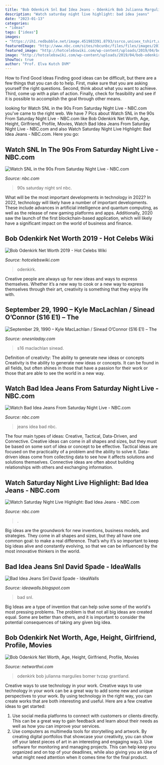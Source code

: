 ```yaml
---
title: "Bob Odenkirk Snl Bad Idea Jeans - Odenkirk Bob Julianna Margulies Bomer Tvzap Grantland"
description: "Watch saturday night live highlight: bad idea jeans"
date: "2023-01-13"
categories:
- "ideas"
tags: ["ideas"]
images:
- "https://ih1.redbubble.net/image.451983391.8793/ssrco,unisex_tshirt,womens,fafafa:ca443f4786,front,square_product,x600-bg,f8f8f8.u3.jpg"
featuredImage: "http://www.nbc.com/sites/nbcunbc/files/files/images/2014/11/06/a2def76a0303ada95a749436763b18c0_3d3be148ecdd2600d796178619c39456.jpg"
featured_image: "http://hotcelebswiki.com/wp-content/uploads/2019/04/bob-odenkirk-picture-7.jpeg"
image: "http://hotcelebswiki.com/wp-content/uploads/2019/04/bob-odenkirk-picture-7.jpeg"
ShowToc: true
author: "Prof. Elva Kutch DVM"
---
```



How to Find Good Ideas
Finding good ideas can be difficult, but there are a few things that you can do to help. First, make sure that you are asking yourself the right questions. Second, think about what you want to achieve. Third, come up with a plan of action. Finally, check for feasibility and see if it is possible to accomplish the goal through other means.

	

		
looking for Watch SNL in the 90s From Saturday Night Live - NBC.com you've came to the right web. We have 7 Pics about Watch SNL in the 90s From Saturday Night Live - NBC.com like Bob Odenkirk Net Worth, Age, Height, Girlfriend, Profile, Movies, Watch Bad Idea Jeans From Saturday Night Live - NBC.com and also Watch Saturday Night Live Highlight: Bad Idea Jeans - NBC.com. Here you go:
		
    
## Watch SNL In The 90s From Saturday Night Live - NBC.com

<img loading=lazy src="http://www.nbc.com/sites/nbcunbc/files/files/images/2015/5/04/140208_2723699_The_90s_anvver_1.jpg" onerror="this.onerror=null;this.src='https://tse2.mm.bing.net/th?id=OIP.Y5nI1X-BjutJsADEan6gBwHaEK&amp;pid=15.1';" alt="Watch SNL in the 90s From Saturday Night Live - NBC.com">

_Source: nbc.com_

>90s saturday night snl nbc. 

	

What will be the most important developments in technology in 2022?
In 2022, technology will likely have a number of important developments. These include advances in artificial intelligence and quantum computing, as well as the release of new gaming platforms and apps. Additionally, 2020 saw the launch of the first blockchain-based application, which will likely have a significant impact on the world of business and finance.

    
## Bob Odenkirk Net Worth 2019 - Hot Celebs Wiki

<img loading=lazy src="http://hotcelebswiki.com/wp-content/uploads/2019/04/bob-odenkirk-picture-7.jpeg" onerror="this.onerror=null;this.src='https://tse2.mm.bing.net/th?id=OIP.2wMtKhH7_7D58e3uCWtcTgAAAA&amp;pid=15.1';" alt="Bob Odenkirk Net Worth 2019 - Hot Celebs Wiki">

_Source: hotcelebswiki.com_

>odenkirk. 

	

Creative people are always up for new ideas and ways to express themselves. Whether it’s a new way to cook or a new way to express themselves through their art, creativity is something that they enjoy life with.

    
## September 29, 1990 – Kyle MacLachlan / Sinead O’Connor (S16 E1) – The

<img loading=lazy src="https://onesnladay.com/wp-content/uploads/2019/06/9-29-1990_0.12.44.00-300x200.jpg" onerror="this.onerror=null;this.src='https://tse1.mm.bing.net/th?id=OIP.89kH7prnzH1Ij4xF7Cbo-AAAAA&amp;pid=15.1';" alt="September 29, 1990 – Kyle MacLachlan / Sinead O’Connor (S16 E1) – The">

_Source: onesnladay.com_

>s16 maclachlan sinead. 

	

Definition of creativity: The ability to generate new ideas or concepts
Creativity is the ability to generate new ideas or concepts. It can be found in all fields, but often shines in those that have a passion for their work or those that are able to see the world in a new way.

    
## Watch Bad Idea Jeans From Saturday Night Live - NBC.com

<img loading=lazy src="http://www.nbc.com/sites/nbcunbc/files/files/images/2014/11/06/a2def76a0303ada95a749436763b18c0_3d3be148ecdd2600d796178619c39456.jpg" onerror="this.onerror=null;this.src='https://tse1.mm.bing.net/th?id=OIP.gcn6qjwhRoI-TRUitzirHgHaEK&amp;pid=15.1';" alt="Watch Bad Idea Jeans From Saturday Night Live - NBC.com">

_Source: nbc.com_

>jeans idea bad nbc. 

	

The four main types of ideas: Creative, Tactical, Data-Driven, and Connective.
Creative ideas can come in all shapes and sizes, but they must be based on some sort of idea or concept to be effective. Tactical ideas are focused on the practicality of a problem and the ability to solve it. Data-driven ideas come from collecting data to see how it affects solutions and solutions themselves. Connective ideas are often about building relationships with others and exchanging information.

    
## Watch Saturday Night Live Highlight: Bad Idea Jeans - NBC.com

<img loading=lazy src="https://img.nbc.com/mpx-static/image/464/1003/140208_2723767_Bad_Idea_Jeans_anvver_1.jpg" onerror="this.onerror=null;this.src='https://tse2.mm.bing.net/th?id=OIP.vzwkJbRJwIHAam2wN6e4PAHaEK&amp;pid=15.1';" alt="Watch Saturday Night Live Highlight: Bad Idea Jeans - NBC.com">

_Source: nbc.com_

>. 

	

Big ideas are the groundwork for new inventions, business models, and strategies. They come in all shapes and sizes, but they all have one common goal: to make a real difference. That’s why it’s so important to keep big ideas alive and constantly evolving, so that we can be influenced by the most innovative thinkers in the world.

    
## Bad Idea Jeans Snl David Spade - IdeaWalls

<img loading=lazy src="https://ih1.redbubble.net/image.451983391.8793/ssrco,unisex_tshirt,womens,fafafa:ca443f4786,front,square_product,x600-bg,f8f8f8.u3.jpg" onerror="this.onerror=null;this.src='https://tse1.mm.bing.net/th?id=OIP.TMJtkW5PnTy5OrsPtUmFiAHaHa&amp;pid=15.1';" alt="Bad Idea Jeans Snl David Spade - IdeaWalls">

_Source: ideawalls.blogspot.com_

>bad snl. 

	

Big Ideas are a type of invention that can help solve some of the world's most pressing problems. The problem is that not all big ideas are created equal. Some are better than others, and it is important to consider the potential consequences of taking any given big idea.

    
## Bob Odenkirk Net Worth, Age, Height, Girlfriend, Profile, Movies

<img loading=lazy src="https://networthxi.com/wp-content/uploads/2017/05/Bob-Odenkirk-Net-Worth-Age-Height-Girlfriend-Profile-Movies.jpg" onerror="this.onerror=null;this.src='https://tse4.mm.bing.net/th?id=OIP.bVJSDnSxtxsclhPgtu9rOQHaEK&amp;pid=15.1';" alt="Bob Odenkirk Net Worth, Age, Height, Girlfriend, Profile, Movies">

_Source: networthxi.com_

>odenkirk bob julianna margulies bomer tvzap grantland. 

	

Creative ways to use technology in your work.
Creative ways to use technology in your work can be a great way to add some new and unique perspectives to your work. By using technology in the right way, you can create works that are both interesting and useful. Here are a few creative ideas to get started: 
1. Use social media platforms to connect with customers or clients directly. This can be a great way to gain feedback and learn about their needs as well as how you can improve your services.
2. Use computers as multimedia tools for storytelling and artwork. By creating digital portfolios that showcase your creativity, you can show off your latest pieces of art in an interesting and engaging way.3. Use software for monitoring and managing projects. This can help keep you organized and on top of your deadlines, while also giving you an idea of what might need attention when it comes time for the final product.
